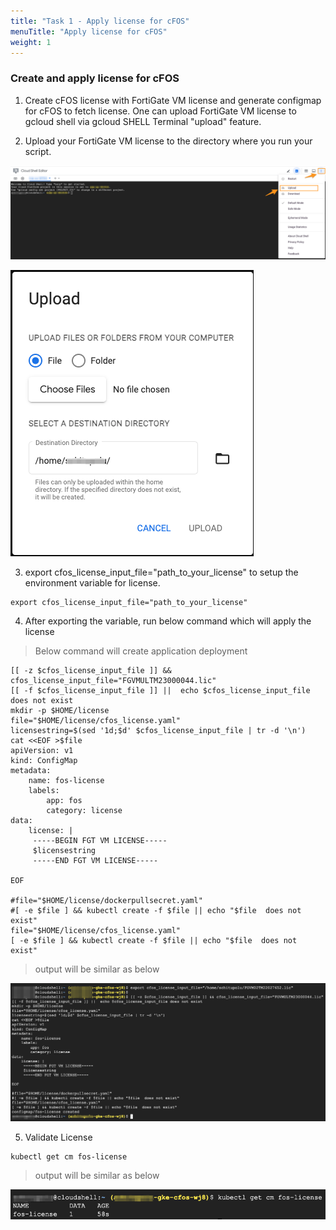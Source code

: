 ```yaml
---
title: "Task 1 - Apply license for cFOS"
menuTitle: "Apply license for cFOS"
weight: 1
---
```


### Create and apply license for cFOS

1. Create cFOS license with FortiGate VM license and generate configmap for cFOS to fetch license. One can upload FortiGate VM license to gcloud shell via gcloud SHELL Terminal "upload" feature. 

2. Upload your FortiGate VM license to the directory where you run your script. 

![envOutput](upload-license-1.png)

![envOutput](upload-license-2.png)

3. export cfos_license_input_file="path_to_your_license" to setup the environment variable for license.

```
export cfos_license_input_file="path_to_your_license"
```

4. After exporting the variable, run below command which will apply the license

> Below command will create application deployment

```
[[ -z $cfos_license_input_file ]] && cfos_license_input_file="FGVMULTM23000044.lic"
[[ -f $cfos_license_input_file ]] ||  echo $cfos_license_input_file does not exist
mkdir -p $HOME/license
file="$HOME/license/cfos_license.yaml"
licensestring=$(sed '1d;$d' $cfos_license_input_file | tr -d '\n')
cat <<EOF >$file
apiVersion: v1
kind: ConfigMap
metadata:
    name: fos-license
    labels:
        app: fos
        category: license
data:
    license: |
     -----BEGIN FGT VM LICENSE-----
     $licensestring
     -----END FGT VM LICENSE-----
     
EOF

#file="$HOME/license/dockerpullsecret.yaml"
#[ -e $file ] && kubectl create -f $file || echo "$file  does not exist"
file="$HOME/license/cfos_license.yaml"
[ -e $file ] && kubectl create -f $file || echo "$file  does not exist"
```
> output will be similar as below

![envOutput](apply-license.png)

5. Validate License

```
kubectl get cm fos-license
```

> output will be similar as below

![envOutput](v-license.png)